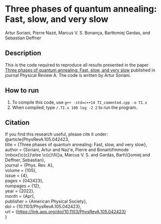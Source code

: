 # Three phases of quantum annealing: Fast, slow, and very slow
Artur Soriani, Pierre Nazé, Marcus V. S. Bonança, Bartłomiej Gardas, and Sebastian Deffner

## Description
This is the code required to reproduce all results presented in the paper [Three phases of quantum annealing: Fast, slow, and very slow](https://journals.aps.org/pra/abstract/10.1103/PhysRevA.105.042423) published in journal Physical Review A.
The code is written by Artur Soriani.

## How to run
1. To compile this code, use `g++ -std=c++14 TI_comented.cpp -o TI.x`
2. When compiled, type `/.TI.x 100 log -2 2` to run the program.

## Citation
If you find this research useful, please cite it under:
@article{PhysRevA.105.042423,                     
  title = {Three phases of quantum annealing: Fast, slow, and very slow},                 
  author = {Soriani, Artur and Naz\'e, Pierre and Bonan\ifmmode \mbox{\c{c}}\else \c{c}\fi{}a, Marcus V. S. and Gardas, Bart\l{}omiej and Deffner, Sebastian},               
  journal = {Phys. Rev. A},             
  volume = {105},            
  issue = {4},          
  pages = {042423},              
  numpages = {12},            
  year = {2022},               
  month = {Apr},               
  publisher = {American Physical Society},              
  doi = {10.1103/PhysRevA.105.042423},              
  url = {https://link.aps.org/doi/10.1103/PhysRevA.105.042423}              
}

